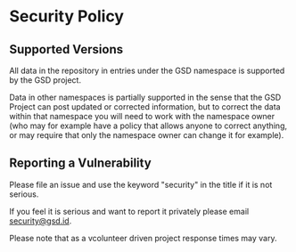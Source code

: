 # Security Policy

## Supported Versions

All data in the repository in entries under the GSD namespace is supported by the GSD project. 

Data in other namespaces is partially supported in the sense that the GSD Project can post 
updated or corrected information, but to correct the data within that namespace you will need to
work with the namespace owner (who may for example have a policy that allows anyone to correct 
anything, or may require that only the namespace owner can change it for example). 

## Reporting a Vulnerability

Please file an issue and use the keyword "security" in the title if it is not serious.

If you feel it is serious and want to report it privately please email security@gsd.id.

Please note that as a vcolunteer driven project response times may vary.
